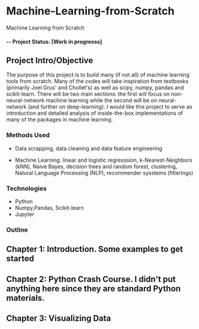 # Machine-Learning-from-Scratch
Machine Learning from Scratch


#### -- Project Status: [Work in progresss]

## Project Intro/Objective
The purpose of this project is to build many (if not all) of machine learning tools from scratch. Many of the codes will take inspiration from textbooks (primarily Joel Grus' and Chollet's)  as well as scipy, numpy, pandas and scikit-learn. There will be two main sections: the first will focus on non-neural-network machine learning while the second will be on neural-network (and further on deep-learning). I would like this project to serve as introduction and detailed analysis of inside-the-box implementations of many of the packages in machine learning. 

### Methods Used
* Data scrapping, data cleaning and data feature engineering

* Machine Learning: linear and logistic regresssion, k-Nearest-Neighbors (kNN), Naive Bayes, decision trees and random forest, clustering, Natural Language Processing (NLP), recommender sysstems (filterings)


### Technologies
* Python
* Numpy,Pandas, Scikit-learn
* Jupyter

### Outline
## Chapter 1: Introduction. Some examples to get started
## Chapter 2: Python Crash Course. I didn't put anything here since they are standard Python materials.
## Chapter 3: Visualizing Data


